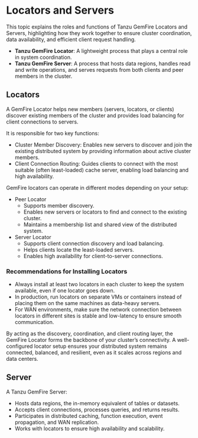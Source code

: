 # Locators and Servers

This topic explains the roles and functions of Tanzu GemFire Locators and Servers, highlighting how they work together to ensure cluster coordination, data availability, and efficient client request handling.

- **Tanzu GemFire Locator**: A lightweight process that plays a central role in system coordination.
- **Tanzu GemFire Server**:  A process that hosts data regions, handles read and write operations, and serves requests from both clients and peer members in the cluster.

## Locators

A GemFire Locator helps new members (servers, locators, or clients) discover existing members of the cluster and provides load balancing for client connections to servers.

It is responsible for two key functions:

* Cluster Member Discovery: Enables new servers to discover and join the existing distributed system by providing information about active cluster members.
* Client Connection Routing: Guides clients to connect with the most suitable (often least-loaded) cache server, enabling load balancing and high availability.

GemFire locators can operate in different modes depending on your setup:

* Peer Locator
  * Supports member discovery.
  * Enables new servers or locators to find and connect to the existing cluster.
  * Maintains a membership list and shared view of the distributed system.
* Server Locator
  * Supports client connection discovery and load balancing.
  * Helps clients locate the least-loaded servers.
  * Enables high availability for client-to-server connections.

### Recommendations for Installing Locators

* Always install at least two locators in each cluster to keep the system available, even if one locator goes down.
* In production, run locators on separate VMs or containers instead of placing them on the same machines as data-heavy servers.
* For WAN environments, make sure the network connection between locators in different sites is stable and low-latency to ensure smooth communication.

By acting as the discovery, coordination, and client routing layer, the GemFire Locator forms the backbone of your cluster’s connectivity. A well-configured locator setup ensures your distributed system remains connected, balanced, and resilient, even as it scales across regions and data centers.

## Server

A Tanzu GemFire Server:

* Hosts data regions, the in-memory equivalent of tables or datasets.
* Accepts client connections, processes queries, and returns results.
* Participates in distributed caching, function execution, event propagation, and WAN replication.
* Works with locators to ensure high availability and scalability.